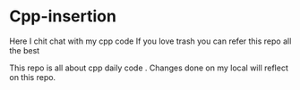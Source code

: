 # Cpp-insertion

Here I chit chat with my cpp code If you love trash you can refer this repo all the best 

This repo is all about cpp daily code .
Changes done on my local will reflect on this repo.


